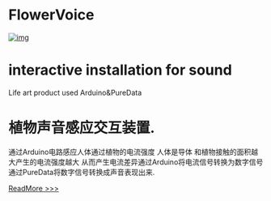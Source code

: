 # FlowerVoice
[![img](http://www.southint.com/assets/work/4_1.jpg)](http://www.southint.com/work4)

interactive installation for sound
=============
Life art product  used Arduino&amp;PureData

植物声音感应交互装置.
=============

通过Arduino电路感应人体通过植物的电流强度 人体是导体 和植物接触的面积越大产生的电流强度越大 从而产生电流差异通过Arduino将电流信号转换为数字信号 通过PureData将数字信号转换成声音表现出来.

[ReadMore >>>](http://www.southint.com/work4) 
